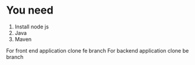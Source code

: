 # You need 
1. Install node js
2. Java
3. Maven

For front end application clone fe branch
For backend application clone be branch

